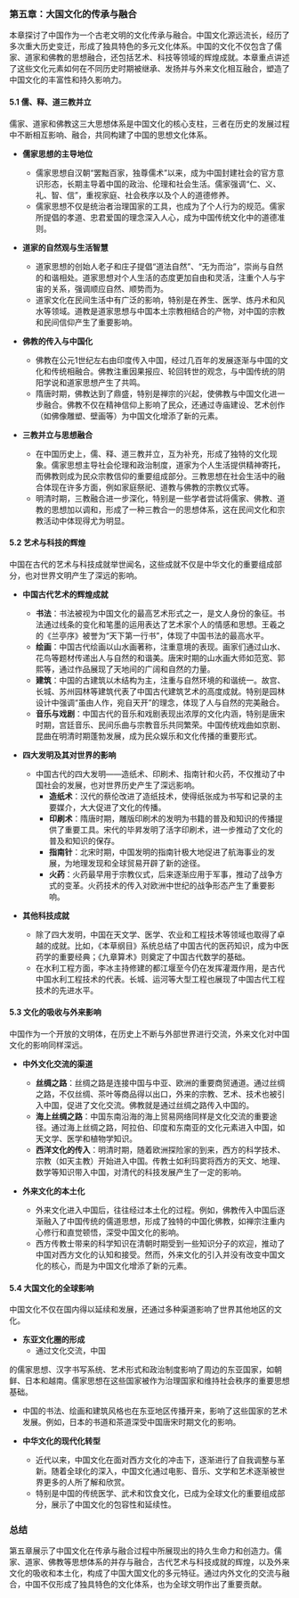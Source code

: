 ### 第五章：大国文化的传承与融合

本章探讨了中国作为一个古老文明的文化传承与融合。中国文化源远流长，经历了多次重大历史变迁，形成了独具特色的多元文化体系。中国的文化不仅包含了儒家、道家和佛教的思想融合，还包括艺术、科技等领域的辉煌成就。本章重点讲述了这些文化元素如何在不同历史时期被继承、发扬并与外来文化相互融合，塑造了中国文化的丰富性和持久影响力。

#### **5.1 儒、释、道三教并立**

儒家、道家和佛教这三大思想体系是中国文化的核心支柱，三者在历史的发展过程中不断相互影响、融合，共同构建了中国的思想文化体系。

- **儒家思想的主导地位**
  - 儒家思想自汉朝“罢黜百家，独尊儒术”以来，成为中国封建社会的官方意识形态，长期主导着中国的政治、伦理和社会生活。儒家强调“仁、义、礼、智、信”，重视家庭、社会秩序以及个人的道德修养。
  - 儒家思想不仅是统治者治理国家的工具，也成为了个人行为的规范。儒家所提倡的孝道、忠君爱国的理念深入人心，成为中国传统文化中的道德准则。

- **道家的自然观与生活智慧**
  - 道家思想的创始人老子和庄子提倡“道法自然”、“无为而治”，崇尚与自然的和谐相处。道家思想对个人生活的态度更加自由和灵活，注重个人与宇宙的关系，强调顺应自然、顺势而为。
  - 道家文化在民间生活中有广泛的影响，特别是在养生、医学、炼丹术和风水等领域。道教是道家思想与中国本土宗教相结合的产物，对中国的宗教和民间信仰产生了重要影响。

- **佛教的传入与中国化**
  - 佛教在公元1世纪左右由印度传入中国，经过几百年的发展逐渐与中国的文化和传统相融合。佛教注重因果报应、轮回转世的观念，与中国传统的阴阳学说和道家思想产生了共鸣。
  - 隋唐时期，佛教达到了鼎盛，特别是禅宗的兴起，使佛教与中国文化进一步融合。佛教不仅在精神信仰上影响了民众，还通过寺庙建设、艺术创作（如佛像雕塑、壁画等）为中国文化增添了新的元素。

- **三教并立与思想融合**
  - 在中国历史上，儒、释、道三教并立，互为补充，形成了独特的文化现象。儒家思想主导社会伦理和政治制度，道家为个人生活提供精神寄托，而佛教则成为民众宗教信仰的重要组成部分。三教思想在社会生活中的融合体现在许多方面，例如家庭祭祀、道教与佛教的宗教仪式等。
  - 明清时期，三教融合进一步深化，特别是一些学者尝试将儒家、佛教、道教的思想加以调和，形成了一种三教合一的思想体系，这在民间文化和宗教活动中体现得尤为明显。

#### **5.2 艺术与科技的辉煌**

中国在古代的艺术与科技成就举世闻名，这些成就不仅是中华文化的重要组成部分，也对世界文明产生了深远的影响。

- **中国古代艺术的辉煌成就**
  - **书法**：书法被视为中国文化的最高艺术形式之一，是文人身份的象征。书法通过线条的变化和笔墨的运用表达了艺术家个人的情感和思想。王羲之的《兰亭序》被誉为“天下第一行书”，体现了中国书法的最高水平。
  - **绘画**：中国古代绘画以山水画著称，注重意境的表现。画家们通过山水、花鸟等题材传递出人与自然的和谐美。唐宋时期的山水画大师如范宽、郭熙等，通过作品展现了天地间的广阔和自然的力量。
  - **建筑**：中国的古建筑以木结构为主，注重与自然环境的和谐统一。故宫、长城、苏州园林等建筑代表了中国古代建筑艺术的高度成就。特别是园林设计中强调“虽由人作，宛自天开”的理念，体现了人与自然的完美融合。
  - **音乐与戏剧**：中国古代的音乐和戏剧表现出浓厚的文化内涵，特别是唐宋时期，宫廷音乐、民间乐曲与宗教音乐共同繁荣。中国传统戏曲如京剧、昆曲在明清时期蓬勃发展，成为民众娱乐和文化传播的重要形式。

- **四大发明及其对世界的影响**
  - 中国古代的四大发明——造纸术、印刷术、指南针和火药，不仅推动了中国社会的发展，也对世界历史产生了深远影响。
    - **造纸术**：汉代的蔡伦改进了造纸技术，使得纸张成为书写和记录的主要媒介，大大促进了文化的传播。
    - **印刷术**：隋唐时期，雕版印刷术的发明为书籍的普及和知识的传播提供了重要工具。宋代的毕昇发明了活字印刷术，进一步推动了文化的普及和知识的保存。
    - **指南针**：北宋时期，中国发明的指南针极大地促进了航海事业的发展，为地理发现和全球贸易开辟了新的途径。
    - **火药**：火药最早用于宗教仪式，后来逐渐应用于军事，推动了战争方式的变革。火药技术的传入对欧洲中世纪的战争形态产生了重要影响。

- **其他科技成就**
  - 除了四大发明，中国在天文学、医学、农业和工程技术等领域也取得了卓越的成就。比如，《本草纲目》系统总结了中国古代的医药知识，成为中医药学的重要经典；《九章算术》则奠定了中国古代数学的基础。
  - 在水利工程方面，李冰主持修建的都江堰至今仍在发挥灌溉作用，是古代中国水利工程技术的代表。长城、运河等大型工程也展现了中国古代工程技术的先进水平。

#### **5.3 文化的吸收与外来影响**

中国作为一个开放的文明体，在历史上不断与外部世界进行交流，外来文化对中国文化的影响同样深远。

- **中外文化交流的渠道**
  - **丝绸之路**：丝绸之路是连接中国与中亚、欧洲的重要商贸通道。通过丝绸之路，不仅丝绸、茶叶等商品得以出口，外来的宗教、艺术、技术也被引入中国，促进了文化交流。佛教就是通过丝绸之路传入中国的。
  - **海上丝绸之路**：中国东南沿海的海上贸易网络同样是文化交流的重要途径。通过海上丝绸之路，阿拉伯、印度和东南亚的文化元素进入中国，如天文学、医学和植物学知识。
  - **西洋文化的传入**：明清时期，随着欧洲探险家的到来，西方的科学技术、宗教（如天主教）开始进入中国。传教士如利玛窦将西方的天文、地理、数学等知识带入中国，对清代的科技发展产生了一定的影响。

- **外来文化的本土化**
  - 外来文化进入中国后，往往经过本土化的过程。例如，佛教传入中国后逐渐融入了中国传统的儒道思想，形成了独特的中国化佛教，如禅宗注重内心修行和直觉顿悟，深受中国文化的影响。
  - 西方传教士带来的科学知识在清朝时期受到一些知识分子的欢迎，推动了中国对西方文化的认知和接受。然而，外来文化的引入并没有改变中国文化的核心，而是为中国文化增添了新的元素。

#### **5.4 大国文化的全球影响**

中国文化不仅在国内得以延续和发展，还通过多种渠道影响了世界其他地区的文化。

- **东亚文化圈的形成**
  - 通过文化交流，中国

的儒家思想、汉字书写系统、艺术形式和政治制度影响了周边的东亚国家，如朝鲜、日本和越南。儒家思想在这些国家被作为治理国家和维持社会秩序的重要思想基础。
  - 中国的书法、绘画和建筑风格也在东亚地区传播开来，影响了这些国家的艺术发展。例如，日本的书道和茶道深受中国唐宋时期文化的影响。

- **中华文化的现代化转型**
  - 近代以来，中国文化在面对西方文化的冲击下，逐渐进行了自我调整与革新。随着全球化的深入，中国文化通过电影、音乐、文学和艺术逐渐被世界更多的人所了解和欣赏。
  - 特别是中国的传统医学、武术和饮食文化，已成为全球文化的重要组成部分，展示了中国文化的包容性和延续性。

### **总结**

第五章展示了中国文化在传承与融合过程中所展现出的持久生命力和创造力。儒家、道家、佛教等思想体系的并存与融合，古代艺术与科技成就的辉煌，以及外来文化的吸收和本土化，构成了中国大国文化的多元特征。通过内外文化的交流与融合，中国不仅形成了独具特色的文化体系，也为全球文明作出了重要贡献。